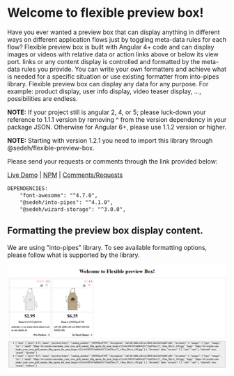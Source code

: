 # Welcome to flexible preview box!

Have you ever wanted a preview box that can display anything in different ways on different application flows just by toggling meta-data rules for each flow? Flexible preview box is built with Angular 4+ code and can display images or videos with relative data or action links above or below its view port. links or any content display is controlled and formatted by the meta-data rules you provide. You can write your own formatters and achieve what is needed for a specific situation or use existing formatter from into-pipes library.  Flexible preview box can display any data for any purpose. For example: product display, user info display, video teaser display, ..., possibilities are endless.

**NOTE:** If your project still is angular 2, 4, or 5; please luck-down your reference to 1.1.1 version by removing ^ from the version dependency in your package JSON. Otherwise for Angular 6+, please use 1.1.2 version or higher.

**NOTE:** Starting with version 1.2.1 you need to import this library through @sedeh/flexible-preview-box.

Please send your requests or comments through the link provided below:

[Live Demo](https://flexible-preview-box.stackblitz.io) | 
[NPM](https://www.npmjs.com/package/@sedeh/flexible-preview-box) | 
[Comments/Requests](https://github.com/msalehisedeh/flexible-preview-box/issues)

```
DEPENDENCIES: 
    "font-awesome": "^4.7.0",
    "@sedeh/into-pipes": "^4.1.0",
    "@sedeh/wizard-storage": "^3.0.0",
```

## Formatting the preview box display content.

We are using "into-pipes" library. To see available formatting options, please follow what is supported by the library.


![alt text](https://raw.githubusercontent.com/msalehisedeh/flexible-preview-box/master/sample.png  "What you would see when a flexible-preview-box is used")
